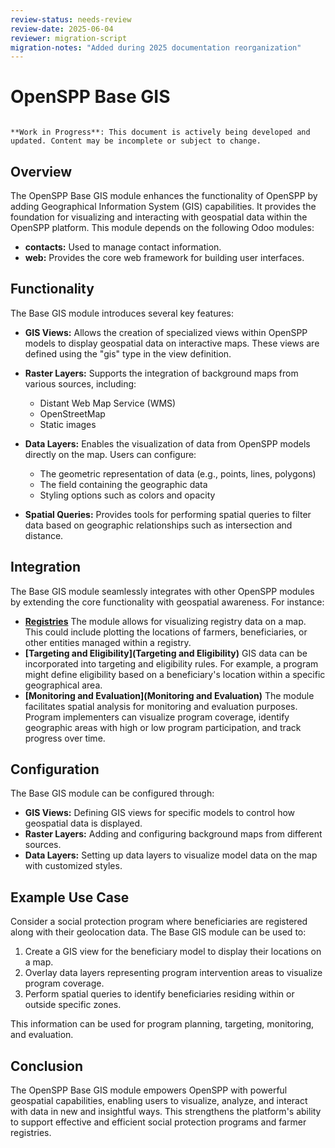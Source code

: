 ```yaml
---
review-status: needs-review
review-date: 2025-06-04
reviewer: migration-script
migration-notes: "Added during 2025 documentation reorganization"
---
```


# OpenSPP Base GIS

```{warning}

**Work in Progress**: This document is actively being developed and updated. Content may be incomplete or subject to change.
```

## Overview

The OpenSPP Base GIS module enhances the functionality of OpenSPP by adding Geographical Information System (GIS) capabilities. It provides the foundation for visualizing and interacting with geospatial data within the OpenSPP platform. This module depends on the following Odoo modules:

- **contacts:**  Used to manage contact information.
- **web:** Provides the core web framework for building user interfaces.

## Functionality

The Base GIS module introduces several key features:

- **GIS Views:**  Allows the creation of specialized views within OpenSPP models to display geospatial data on interactive maps. These views are defined using the "gis" type in the view definition.

- **Raster Layers:**  Supports the integration of background maps from various sources, including:
    - Distant Web Map Service (WMS)
    - OpenStreetMap
    - Static images

- **Data Layers:**  Enables the visualization of data from OpenSPP models directly on the map. Users can configure:
    - The geometric representation of data (e.g., points, lines, polygons)
    - The field containing the geographic data
    - Styling options such as colors and opacity

- **Spatial Queries:** Provides tools for performing spatial queries to filter data based on geographic relationships such as intersection and distance.

## Integration

The Base GIS module seamlessly integrates with other OpenSPP modules by extending the core functionality with geospatial awareness. For instance:

- **[Registries](Registries)**  The module allows for visualizing registry data on a map. This could include plotting the locations of farmers, beneficiaries, or other entities managed within a registry.
- **[Targeting and Eligibility](Targeting and Eligibility)** GIS data can be incorporated into targeting and eligibility rules. For example, a program might define eligibility based on a beneficiary's location within a specific geographical area.
- **[Monitoring and Evaluation](Monitoring and Evaluation)**  The module facilitates spatial analysis for monitoring and evaluation purposes. Program implementers can visualize program coverage, identify geographic areas with high or low program participation, and track progress over time.

## Configuration

The Base GIS module can be configured through:

- **GIS Views:** Defining GIS views for specific models to control how geospatial data is displayed.
- **Raster Layers:** Adding and configuring background maps from different sources.
- **Data Layers:** Setting up data layers to visualize model data on the map with customized styles.

## Example Use Case

Consider a social protection program where beneficiaries are registered along with their geolocation data. The Base GIS module can be used to:

1.  Create a GIS view for the beneficiary model to display their locations on a map.
2.  Overlay data layers representing program intervention areas to visualize program coverage.
3.  Perform spatial queries to identify beneficiaries residing within or outside specific zones.

This information can be used for program planning, targeting, monitoring, and evaluation.

## Conclusion

The OpenSPP Base GIS module empowers OpenSPP with powerful geospatial capabilities, enabling users to visualize, analyze, and interact with data in new and insightful ways. This strengthens the platform's ability to support effective and efficient social protection programs and farmer registries.

